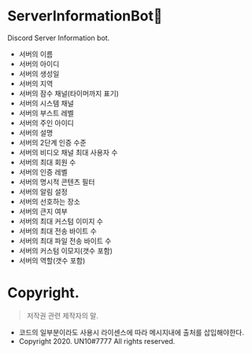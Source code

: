 # ServerInformationBot📢
Discord Server Information bot.

- 서버의 이름
- 서버의 아이디
- 서버의 생성일
- 서버의 지역
- 서버의 잠수 채널(타이머까지 표기)
- 서버의 시스템 채널
- 서버의 부스트 레벨
- 서버의 주인 아이디
- 서버의 설명
- 서버의 2단계 인증 수준
- 서버의 비디오 채널 최대 사용자 수
- 서버의 최대 회원 수
- 서버의 인증 레벨
- 서버의 명시적 콘텐츠 필터
- 서버의 알림 설정
- 서버의 선호하는 장소
- 서버의 큰지 여부
- 서버의 최대 커스텀 이미지 수
- 서버의 최대 전송 바이트 수
- 서버의 최대 파일 전송 바이트 수
- 서버의 커스텀 이모지(갯수 포함)
- 서버의 역할(갯수 포함)

# Copyright.
> 저작권 관련 제작자의 말.
- 코드의 일부분이라도 사용시 라이센스에 따라 메시지내에 출처를 삽입해야한다.
- Copyright 2020. UN10#7777 All rights reserved.
